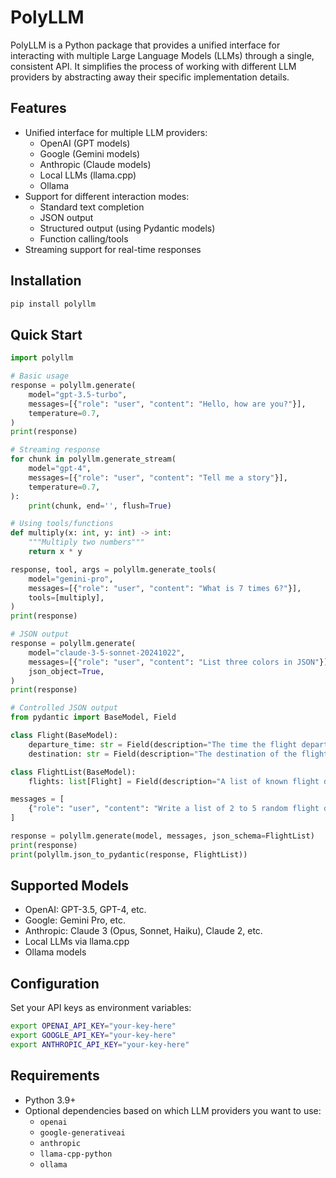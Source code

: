 # PolyLLM

PolyLLM is a Python package that provides a unified interface for interacting with multiple Large Language Models (LLMs) through a single, consistent API. It simplifies the process of working with different LLM providers by abstracting away their specific implementation details.

## Features

- Unified interface for multiple LLM providers:
  - OpenAI (GPT models)
  - Google (Gemini models)
  - Anthropic (Claude models)
  - Local LLMs (llama.cpp)
  - Ollama
- Support for different interaction modes:
  - Standard text completion
  - JSON output
  - Structured output (using Pydantic models)
  - Function calling/tools
- Streaming support for real-time responses

## Installation

```bash
pip install polyllm
```

## Quick Start

```python
import polyllm

# Basic usage
response = polyllm.generate(
    model="gpt-3.5-turbo",
    messages=[{"role": "user", "content": "Hello, how are you?"}],
    temperature=0.7,
)
print(response)

# Streaming response
for chunk in polyllm.generate_stream(
    model="gpt-4",
    messages=[{"role": "user", "content": "Tell me a story"}],
    temperature=0.7,
):
    print(chunk, end='', flush=True)

# Using tools/functions
def multiply(x: int, y: int) -> int:
    """Multiply two numbers"""
    return x * y

response, tool, args = polyllm.generate_tools(
    model="gemini-pro",
    messages=[{"role": "user", "content": "What is 7 times 6?"}],
    tools=[multiply],
)
print(response)

# JSON output
response = polyllm.generate(
    model="claude-3-5-sonnet-20241022",
    messages=[{"role": "user", "content": "List three colors in JSON"}],
    json_object=True,
)
print(response)

# Controlled JSON output
from pydantic import BaseModel, Field

class Flight(BaseModel):
    departure_time: str = Field(description="The time the flight departs")
    destination: str = Field(description="The destination of the flight")

class FlightList(BaseModel):
    flights: list[Flight] = Field(description="A list of known flight details")

messages = [
    {"role": "user", "content": "Write a list of 2 to 5 random flight details."}
]

response = polyllm.generate(model, messages, json_schema=FlightList)
print(response)
print(polyllm.json_to_pydantic(response, FlightList))
```

## Supported Models

- OpenAI: GPT-3.5, GPT-4, etc.
- Google: Gemini Pro, etc.
- Anthropic: Claude 3 (Opus, Sonnet, Haiku), Claude 2, etc.
- Local LLMs via llama.cpp
- Ollama models

## Configuration

Set your API keys as environment variables:

```bash
export OPENAI_API_KEY="your-key-here"
export GOOGLE_API_KEY="your-key-here"
export ANTHROPIC_API_KEY="your-key-here"
```

## Requirements

- Python 3.9+
- Optional dependencies based on which LLM providers you want to use:
  - `openai`
  - `google-generativeai`
  - `anthropic`
  - `llama-cpp-python`
  - `ollama`
